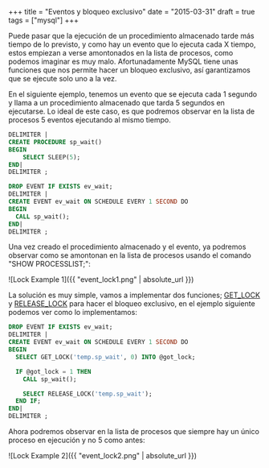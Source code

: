 +++
title = "Eventos y bloqueo exclusivo"
date = "2015-03-31"
draft = true
tags = ["mysql"]
+++

Puede pasar que la ejecución de un procedimiento almacenado tarde más tiempo de lo previsto, y como hay un evento que lo ejecuta cada X tiempo, estos empiezan a verse amontonados en la lista de procesos, como podemos imaginar es muy malo. Afortunadamente MySQL tiene unas funciones que nos permite hacer un bloqueo exclusivo, así garantizamos que se ejecute solo uno a la vez.

En el siguiente ejemplo, tenemos un evento que se ejecuta cada 1 segundo y llama a un procedimiento almacenado que tarda 5 segundos en ejecutarse. Lo ideal de este caso, es que podremos observar en la lista de procesos 5 eventos ejecutando al mismo tiempo.

```SQL
DELIMITER |
CREATE PROCEDURE sp_wait()
BEGIN
    SELECT SLEEP(5);
END|
DELIMITER ;

DROP EVENT IF EXISTS ev_wait;
DELIMITER |
CREATE EVENT ev_wait ON SCHEDULE EVERY 1 SECOND DO
BEGIN
  CALL sp_wait();
END|
DELIMITER ;
```

Una vez creado el procedimiento almacenado y el evento, ya podremos observar como se amontonan en la lista de procesos usando el comando "SHOW PROCESSLIST;":

![Lock Example 1]({{ "event_lock1.png" | absolute_url }})

La solución es muy simple, vamos a implementar dos funciones; <a href="http://dev.mysql.com/doc/refman/5.6/en/miscellaneous-functions.html#function_get-lock" target="_blank">GET_LOCK</a> y <a href="http://dev.mysql.com/doc/refman/5.6/en/miscellaneous-functions.html#function_release-lock" target="_blank">RELEASE_LOCK</a> para hacer el bloqueo exclusivo, en el ejemplo siguiente podemos ver como lo implementamos:

```SQL
DROP EVENT IF EXISTS ev_wait;
DELIMITER |
CREATE EVENT ev_wait ON SCHEDULE EVERY 1 SECOND DO
BEGIN
  SELECT GET_LOCK('temp.sp_wait', 0) INTO @got_lock;

  IF @got_lock = 1 THEN
    CALL sp_wait();

    SELECT RELEASE_LOCK('temp.sp_wait');
  END IF;
END|
DELIMITER ;
```

Ahora podremos observar en la lista de procesos que siempre hay un único proceso en ejecución y no 5 como antes:

![Lock Example 2]({{ "event_lock2.png" | absolute_url }})
